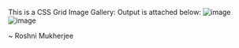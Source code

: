 This is a CSS Grid Image Gallery: 
Output is attached below: 
![image](https://github.com/RoshniMukherjee/CSS-Grid--Image-Gallery/assets/88767197/921060e2-6f8d-4ec0-8235-64a00ad5e84f)
![image](https://github.com/RoshniMukherjee/CSS-Grid--Image-Gallery/assets/88767197/23b19fd3-2a17-4105-b4ac-a3852b9e1bd0)

~ Roshni Mukherjee
